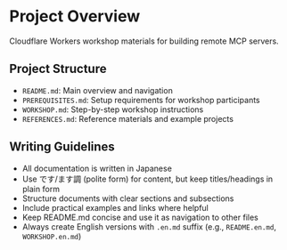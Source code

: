 # Project Overview

Cloudflare Workers workshop materials for building remote MCP servers.

## Project Structure

- `README.md`: Main overview and navigation
- `PREREQUISITES.md`: Setup requirements for workshop participants
- `WORKSHOP.md`: Step-by-step workshop instructions
- `REFERENCES.md`: Reference materials and example projects

## Writing Guidelines

- All documentation is written in Japanese
- Use です/ます調 (polite form) for content, but keep titles/headings in plain form
- Structure documents with clear sections and subsections
- Include practical examples and links where helpful
- Keep README.md concise and use it as navigation to other files
- Always create English versions with `.en.md` suffix (e.g., `README.en.md`, `WORKSHOP.en.md`)